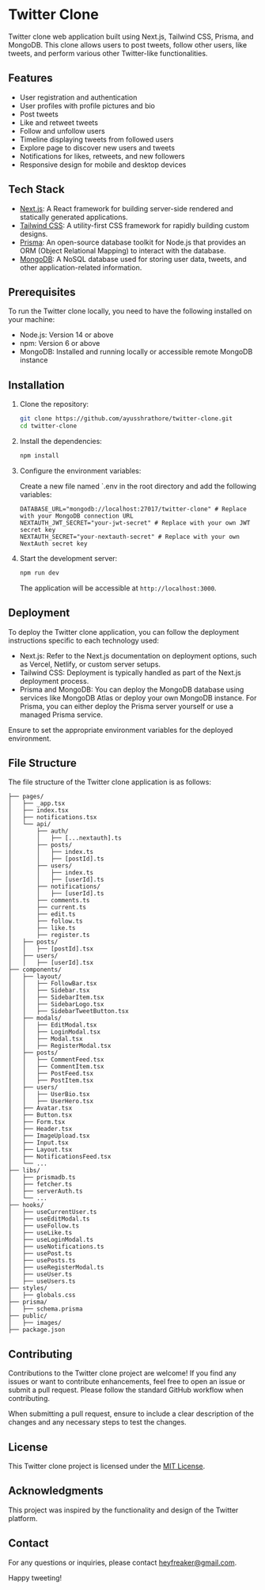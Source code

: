 # Twitter Clone

Twitter clone web application built using Next.js, Tailwind CSS, Prisma, and MongoDB. This clone allows users to post tweets, follow other users, like tweets, and perform various other Twitter-like functionalities.

## Features

- User registration and authentication
- User profiles with profile pictures and bio
- Post tweets
- Like and retweet tweets
- Follow and unfollow users
- Timeline displaying tweets from followed users
- Explore page to discover new users and tweets
- Notifications for likes, retweets, and new followers
- Responsive design for mobile and desktop devices

## Tech Stack

- [Next.js](https://nextjs.org/): A React framework for building server-side rendered and statically generated applications.
- [Tailwind CSS](https://tailwindcss.com/): A utility-first CSS framework for rapidly building custom designs.
- [Prisma](https://www.prisma.io/): An open-source database toolkit for Node.js that provides an ORM (Object Relational Mapping) to interact with the database.
- [MongoDB](https://www.mongodb.com/): A NoSQL database used for storing user data, tweets, and other application-related information.

## Prerequisites

To run the Twitter clone locally, you need to have the following installed on your machine:

- Node.js: Version 14 or above
- npm: Version 6 or above
- MongoDB: Installed and running locally or accessible remote MongoDB instance

## Installation

1. Clone the repository:

   ```bash
   git clone https://github.com/ayusshrathore/twitter-clone.git
   cd twitter-clone
   ```

2. Install the dependencies:

   ```bash
   npm install
   ```

3. Configure the environment variables:

   Create a new file named `.env in the root directory and add the following variables:

   ```
   DATABASE_URL="mongodb://localhost:27017/twitter-clone" # Replace with your MongoDB connection URL
   NEXTAUTH_JWT_SECRET="your-jwt-secret" # Replace with your own JWT secret key
   NEXTAUTH_SECRET="your-nextauth-secret" # Replace with your own NextAuth secret key
   ```

4. Start the development server:

   ```bash
   npm run dev
   ```

   The application will be accessible at `http://localhost:3000`.

## Deployment

To deploy the Twitter clone application, you can follow the deployment instructions specific to each technology used:

- Next.js: Refer to the Next.js documentation on deployment options, such as Vercel, Netlify, or custom server setups.
- Tailwind CSS: Deployment is typically handled as part of the Next.js deployment process.
- Prisma and MongoDB: You can deploy the MongoDB database using services like MongoDB Atlas or deploy your own MongoDB instance. For Prisma, you can either deploy the Prisma server yourself or use a managed Prisma service.

Ensure to set the appropriate environment variables for the deployed environment.

## File Structure

The file structure of the Twitter clone application is as follows:

```
├── pages/
│   ├── _app.tsx
│   ├── index.tsx
│   ├── notifications.tsx
│   └── api/
│       ├── auth/
│       │   ├── [...nextauth].ts
│       ├── posts/
│       │   ├── index.ts
│       │   ├── [postId].ts
│       ├── users/
│       │   ├── index.ts
│       │   ├── [userId].ts
│       ├── notifications/
│       │   ├── [userId].ts
│       ├── comments.ts
│       ├── current.ts
│       ├── edit.ts
│       ├── follow.ts
│       ├── like.ts
│       ├── register.ts
│   ├── posts/
│   │   ├── [postId].tsx
│   ├── users/
│   │   ├── [userId].tsx
├── components/
│   ├── layout/
│   │   ├── FollowBar.tsx
│   │   ├── Sidebar.tsx
│   │   ├── SidebarItem.tsx
│   │   ├── SidebarLogo.tsx
│   │   ├── SidebarTweetButton.tsx
│   ├── modals/
│   │   ├── EditModal.tsx
│   │   ├── LoginModal.tsx
│   │   ├── Modal.tsx
│   │   ├── RegisterModal.tsx
│   ├── posts/
│   │   ├── CommentFeed.tsx
│   │   ├── CommentItem.tsx
│   │   ├── PostFeed.tsx
│   │   ├── PostItem.tsx
│   ├── users/
│   │   ├── UserBio.tsx
│   │   ├── UserHero.tsx
│   ├── Avatar.tsx
│   ├── Button.tsx
│   ├── Form.tsx
│   ├── Header.tsx
│   ├── ImageUpload.tsx
│   ├── Input.tsx
│   ├── Layout.tsx
│   ├── NotificationsFeed.tsx
│   └── ...
├── libs/
│   ├── prismadb.ts
│   ├── fetcher.ts
│   ├── serverAuth.ts
│   └── ...
├── hooks/
│   ├── useCurrentUser.ts
│   ├── useEditModal.ts
│   ├── useFollow.ts
│   ├── useLike.ts
│   ├── useLoginModal.ts
│   ├── useNotifications.ts
│   ├── usePost.ts
│   ├── usePosts.ts
│   ├── useRegisterModal.ts
│   ├── useUser.ts
│   ├── useUsers.ts
├── styles/
│   ├── globals.css
├── prisma/
│   ├── schema.prisma
├── public/
│   ├── images/
├── package.json
```

## Contributing

Contributions to the Twitter clone project are welcome! If you find any issues or want to contribute enhancements, feel free to open an issue or submit a pull request. Please follow the standard GitHub workflow when contributing.

When submitting a pull request, ensure to include a clear description of the changes and any necessary steps to test the changes.

## License

This Twitter clone project is licensed under the [MIT License](LICENSE).

## Acknowledgments

This project was inspired by the functionality and design of the Twitter platform.

## Contact

For any questions or inquiries, please contact [heyfreaker@gmail.com](mailto:heyfreaker@gmail.com).

Happy tweeting!
